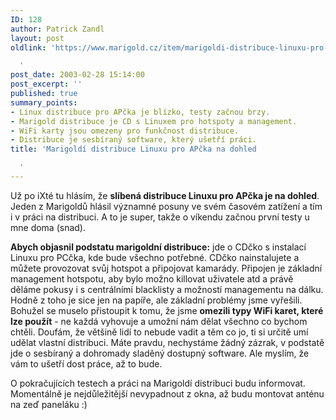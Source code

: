 ```yaml
---
ID: 128
author: Patrick Zandl
layout: post
oldlink: 'https://www.marigold.cz/item/marigoldi-distribuce-linuxu-pro-apcka-na-dohled

  '
post_date: 2003-02-28 15:14:00
post_excerpt: ''
published: true
summary_points:
- Linux distribuce pro APčka je blízko, testy začnou brzy.
- Marigold distribuce je CD s Linuxem pro hotspoty a management.
- WiFi karty jsou omezeny pro funkčnost distribuce.
- Distribuce je sesbíraný software, který ušetří práci.
title: 'Marigoldí distribuce Linuxu pro APčka na dohled

  '
---
```


<p>
Už po iXté tu hlásím, že <STRONG>slíbená distribuce Linuxu pro APčka je na dohled</STRONG>. Jeden z Marigoldů hlásil významné posuny ve svém časovém zatížení a tím i v práci na distribuci. A to je super, takže o víkendu začnou první testy u mne doma (snad). </p>

<p>
<STRONG>Abych objasnil podstatu marigoldní distribuce:</STRONG> jde o CDčko s instalací Linuxu pro PCčka, kde bude všechno potřebné. CDčko nainstalujete a můžete provozovat svůj hotspot a připojovat kamarády. Připojen je základní management hotspotu, aby bylo možno killovat uživatele atd&#160;a právě děláme pokusy i s centrálními blacklisty a možností managementu na dálku. Hodně z toho je sice jen na papíře, ale základní problémy jsme vyřešili. Bohužel se muselo přistoupit k tomu, že jsme <STRONG>omezili typy WiFi karet, které lze použít</STRONG> - ne každá vyhovuje a umožní nám dělat všechno co bychom chtěli. Doufám, že většině lidí to nebude vadit a těm co jo, ti si určitě umí udělat vlastní distribuci. Máte pravdu, nechystáme žádný zázrak, v podstatě jde o sesbíraný a dohromady sladěný dostupný software. Ale myslím, že vám to ušetří dost práce, až to bude. </p>

<p>
O pokračujících testech a práci na Marigoldí distribuci budu informovat. Momentálně je nejdůležitější nevypadnout z okna, až budu montovat anténu na zeď paneláku :)</p>